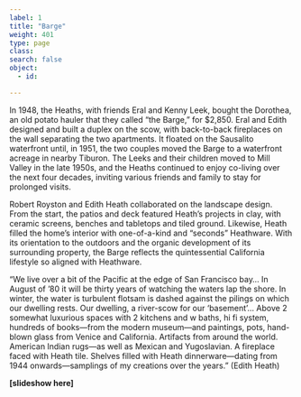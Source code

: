 ```yaml
---
label: 1
title: "Barge"
weight: 401
type: page
class:
search: false
object:
  - id:

---
```

In 1948, the Heaths, with friends Eral and Kenny Leek, bought the Dorothea, an old potato hauler that they called “the Barge,” for $2,850. Eral and Edith designed and built a duplex on the scow, with back-to-back fireplaces on the wall separating the two apartments. It floated on the Sausalito waterfront until, in 1951, the two couples moved the Barge to a waterfront acreage in nearby Tiburon. The Leeks and their children moved to Mill Valley in the late 1950s, and the Heaths continued to enjoy co-living over the next four decades, inviting various friends and family to stay for prolonged visits.

Robert Royston and Edith Heath collaborated on the landscape design. From the start, the patios and deck featured Heath’s projects in clay, with ceramic screens, benches and tabletops and tiled ground. Likewise, Heath filled the home’s interior with one-of-a-kind and “seconds” Heathware. With its orientation to the outdoors and the organic development of its surrounding property, the Barge reflects the quintessential California lifestyle so aligned with Heathware.

“We live over a bit of the Pacific at the edge of San Francisco bay… In August of ’80 it will be thirty years of watching the waters lap the shore. In winter, the water is turbulent flotsam is dashed against the pilings on which our dwelling rests. Our dwelling, a river-scow for our ‘basement’… Above 2 somewhat luxurious spaces with 2 kitchens and w baths, hi fi system, hundreds of books—from the modern museum—and paintings, pots, hand-blown glass from Venice and California. Artifacts from around the world. American Indian rugs—as well as Mexican and Yugoslavian. A fireplace faced with Heath tile. Shelves filled with Heath dinnerware—dating from 1944 onwards—samplings of my creations over the years.” (Edith Heath)

**[slideshow here]**
